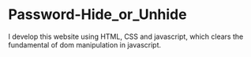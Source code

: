 # Password-Hide_or_Unhide
I develop this website using HTML, CSS and javascript, which clears the fundamental of dom manipulation in javascript.
